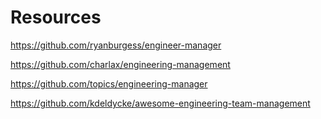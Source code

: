 # Resources

https://github.com/ryanburgess/engineer-manager

https://github.com/charlax/engineering-management

https://github.com/topics/engineering-manager

https://github.com/kdeldycke/awesome-engineering-team-management